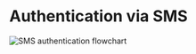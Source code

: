 # Authentication via SMS

![SMS authentication flowchart](https://cdn.rawgit.com/Argonne-National-Laboratory/meg-server/master/docs/images/Authentication-via-SMS.svg)
